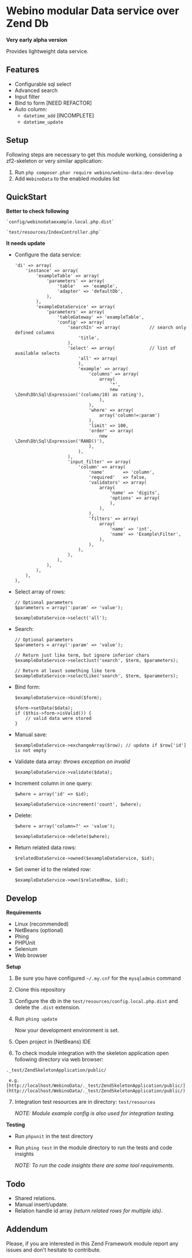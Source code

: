# Webino modular Data service over Zend Db

**Very early alpha version**

Provides lightweight data service.

## Features

  - Configurable sql select
  - Advanced search
  - Input filter
  - Bind to form [NEED REFACTOR]
  - Auto column:
    - `datetime_add` [INCOMPLETE]
    - `datetime_update`

## Setup

Following steps are necessary to get this module working, considering a zf2-skeleton or very similar application:

  1. Run `php composer.phar require webino/webino-data:dev-develop`
  2. Add `WebinoData` to the enabled modules list

## QuickStart

  **Better to check following**

    `config/webinodataexample.local.php.dist`

    `test/resources/IndexController.php`

  **It needs update**

  - Configure the data service:

        'di' => array(
            'instance' => array(
                'exampleTable' => array(
                    'parameters' => array(
                        'table'   => 'example',
                        'adapter' => 'defaultDb',
                    ),
                ),
                'exampleDataService' => array(
                    'parameters' => array(
                        'tableGateway' => 'exampleTable',
                        'config' => array(
                            'searchIn' => array(           // search only defined columns
                                'title',
                            ),
                            'select' => array(             // list of available selects
                                'all' => array(
                                ),
                                'example' => array(
                                    'columns' => array(
                                        array(
                                            '*',
                                            new \Zend\Db\Sql\Expression('(column/10) as rating'),
                                        ),
                                    ),
                                    'where' => array(
                                        array('column!=:param')
                                    ),
                                    'limit' => 100,
                                    'order' => array(
                                        new \Zend\Db\Sql\Expression('RAND()'),
                                    ),
                                ),
                            ),
                            'input_filter' => array(
                                'column' => array(
                                    'name'       => 'column',
                                    'required'   => false,
                                    'validators' => array(
                                        array(
                                            'name' => 'digits',
                                            'options' => array(
                                            ),
                                        ),
                                    ),
                                    'filters' => array(
                                        array(
                                            'name' => 'int',
                                            'name' => 'Example\Filter',
                                        ),
                                    ),
                                ),
                            ),
                        ),
                    ),
                ),
            ),
        ),

  - Select array of rows:

        // Optional parameters
        $parameters = array(':param' => 'value');

        $exampleDataService->select('all');

  - Search:

        // Optional parameters
        $parameters = array(':param' => 'value');

        // Return just like term, but ignore inferior chars
        $exampleDataService->selectJust('search', $term, $parameters);

        // Return at least something like term
        $exampleDataService->selectLike('search', $term, $parameters);

  - Bind form:

        $exampleDataService->bind($form);

        $form->setData($data);
        if ($this->form->isValid()) {
            // valid data were stored
        }

  - Manual save:

        $exampleDataService->exchangeArray($row); // update if $row['id'] is not empty

  - Validate data array: *throws exception on invalid*

        $exampleDataService->validate($data);

  - Increment column in one query:

        $where = array('id' => $id);

        $exampleDataService->increment('count', $where);

  - Delete:

        $where = array('column=?' => 'value');

        $exampleDataService->delete($where);

  - Return related data rows:

        $relatedDataService->owned($exampleDataService, $id);

  - Set owner id to the related row:

        $exampleDataService->own($relatedRow, $id);

## Develop

**Requirements**

  - Linux (recommended)
  - NetBeans (optional)
  - Phing
  - PHPUnit
  - Selenium
  - Web browser

**Setup**

  1. Be sure you have configured `~/.my.cnf` for the `mysqladmin` command

  2. Clone this repository

  3. Configure the db in the `test/resources/config.local.php.dist` and delete the `.dist` extension.

  4. Run `phing update`

     Now your development environment is set.

  5. Open project in (NetBeans) IDE

  6. To check module integration with the skeleton application open following directory via web browser:

  `._test/ZendSkeletonApplication/public/`

     e.g. [http://localhost/WebinoData/._test/ZendSkeletonApplication/public/](http://localhost/WebinoData/._test/ZendSkeletonApplication/public/)

  7. Integration test resources are in directory: `test/resources`

     *NOTE: Module example config is also used for integration testing.*

**Testing**

  - Run `phpunit` in the test directory
  - Run `phing test` in the module directory to run the tests and code insights

    *NOTE: To run the code insights there are some tool requirements.*

## Todo

  - Shared relations.
  - Manual insert/update.
  - Relation handle id array *(return related rows for multiple ids)*.

## Addendum

Please, if you are interested in this Zend Framework module report any issues and don't hesitate to contribute.
